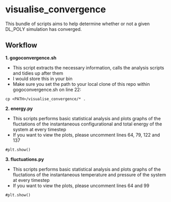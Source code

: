 # visualise_convergence

This bundle of scripts aims to help determine whether or not a given DL_POLY simulation has converged.

## Workflow

**1. gogoconvergence.sh** 

  * This script extracts the necessary information, calls the analysis scripts and tidies up after them
  * I would store this in your bin
  * Make sure you set the path to your local clone of this repo within gogoconvergence.sh on line 22:
```
cp <PATH>/visualise_convergence/* .

```

**2. energy.py**

  * This scripts performs basic statistical analysis and plots graphs of the fluctations of the instantaneous configurational and total energy of the system at every timestep
  * If you want to view the plots, please uncomment lines 64, 79, 122 and 137
  
```
#plt.show()
```

**3. fluctuations.py**

* This scripts performs basic statistical analysis and plots graphs of the fluctations of the instantaneous
temperature and pressure of the system at every timestep
* If you want to view the plots, please uncomment lines 64 and 99

```
#plt.show()
```
  
